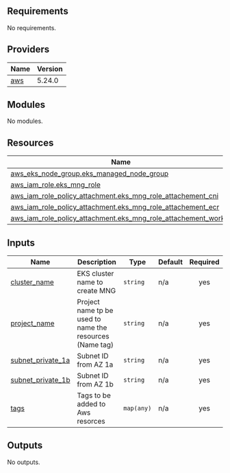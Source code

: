<!-- BEGIN_TF_DOCS -->
## Requirements

No requirements.

## Providers

| Name | Version |
|------|---------|
| <a name="provider_aws"></a> [aws](#provider\_aws) | 5.24.0 |

## Modules

No modules.

## Resources

| Name | Type |
|------|------|
| [aws_eks_node_group.eks_managed_node_group](https://registry.terraform.io/providers/hashicorp/aws/latest/docs/resources/eks_node_group) | resource |
| [aws_iam_role.eks_mng_role](https://registry.terraform.io/providers/hashicorp/aws/latest/docs/resources/iam_role) | resource |
| [aws_iam_role_policy_attachment.eks_mng_role_attachement_cni](https://registry.terraform.io/providers/hashicorp/aws/latest/docs/resources/iam_role_policy_attachment) | resource |
| [aws_iam_role_policy_attachment.eks_mng_role_attachement_ecr](https://registry.terraform.io/providers/hashicorp/aws/latest/docs/resources/iam_role_policy_attachment) | resource |
| [aws_iam_role_policy_attachment.eks_mng_role_attachement_worker](https://registry.terraform.io/providers/hashicorp/aws/latest/docs/resources/iam_role_policy_attachment) | resource |

## Inputs

| Name | Description | Type | Default | Required |
|------|-------------|------|---------|:--------:|
| <a name="input_cluster_name"></a> [cluster\_name](#input\_cluster\_name) | EKS cluster name to create MNG | `string` | n/a | yes |
| <a name="input_project_name"></a> [project\_name](#input\_project\_name) | Project name tp be used to name the resources (Name tag) | `string` | n/a | yes |
| <a name="input_subnet_private_1a"></a> [subnet\_private\_1a](#input\_subnet\_private\_1a) | Subnet ID from AZ 1a | `string` | n/a | yes |
| <a name="input_subnet_private_1b"></a> [subnet\_private\_1b](#input\_subnet\_private\_1b) | Subnet ID from AZ 1b | `string` | n/a | yes |
| <a name="input_tags"></a> [tags](#input\_tags) | Tags to be added to Aws resorces | `map(any)` | n/a | yes |

## Outputs

No outputs.
<!-- END_TF_DOCS -->